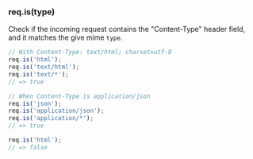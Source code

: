 <h3 id='req.is'>req.is(type)</h3>

Check if the incoming request contains the "Content-Type" header field, and it matches the give mime `type`.

```js
// With Content-Type: text/html; charset=utf-8
req.is('html');
req.is('text/html');
req.is('text/*');
// => true

// When Content-Type is application/json
req.is('json');
req.is('application/json');
req.is('application/*');
// => true

req.is('html');
// => false
```
